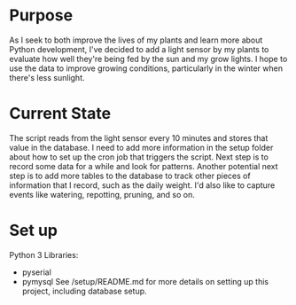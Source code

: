 # Purpose
As I seek to both improve the lives of my plants and learn more about Python development, I've decided to add a light sensor by my plants to evaluate how well they're being fed by the sun and my grow lights.
I hope to use the data to improve growing conditions, particularly in the winter when there's less sunlight.

# Current State
The script reads from the light sensor every 10 minutes and stores that value in the database. I need to add more information in the setup folder about how to set up the cron job that triggers the script. Next step is to record some data for a while and look for patterns. Another potential next step is to add more tables to the database to track other pieces of information that I record, such as the daily weight. I'd also like to capture events like watering, repotting, pruning, and so on.

# Set up
Python 3 Libraries:
* pyserial
* pymysql
See /setup/README.md for more details on setting up this project, including database setup.

